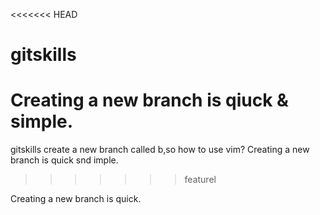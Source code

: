 <<<<<<< HEAD
# gitskills
Creating a new branch is qiuck & simple.
=======
gitskills
create a new branch called b,so how to use vim?
Creating a new branch is quick snd imple.
>>>>>>> featurel

Creating a new branch is quick.
